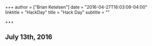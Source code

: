 +++
author = ["Brian Ketelsen"]
date = "2016-04-27T16:03:09-04:00"
linktitle = "HackDay"
title = "Hack Day"
subtitle = ""

+++

## July 13th, 2016
